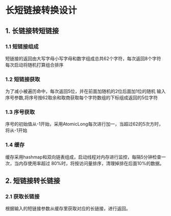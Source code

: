 # 长短链接转换设计
## 1. 长链接转短链接
### 1.1 短链接组成
短链接的返回由大写字母小写字母和数字组成总共62个字符，每次返回8个字符
每次启动将随机打算组合排序
### 1.2 短链接获取
为了减小被遍历命中，每次返回5位，并在前面加随机的2位后面加1位的随机
输入序号参数,将序号按62取余和取商获取每个字符数组的下标组成返回的5位字符
### 1.3 序号获取
序号的初始值从-1开始，采用AtomicLong每次进行加一，当超过62的5次方时，将从-1开始
### 1.4 缓存
缓存采用hashmap和双向链表组成，启动线程对内存进行监控，每隔5分钟检查一次，当内存使用率超过
80%时，将按访问量排序，清理掉排在后面10%的数据。
## 2. 短链接转长链接
### 2.1 获取长链接
根据输入的短链接参数从缓存里获取对应的长链接，进行返回。


